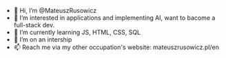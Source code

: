 - 👋 Hi, I’m @MateuszRusowicz
- 👀 I’m interested in applications and implementing AI, want to bacome a full-stack dev.
- 🌱 I’m currently learning JS, HTML, CSS, SQL
- 💞️ I’m on an intership
- 📫 Reach me via my other occupation's website: mateuszrusowicz.pl/en

<!---
MateuszRusowicz/MateuszRusowicz is a ✨ special ✨ repository because its `README.md` (this file) appears on your GitHub profile.
You can click the Preview link to take a look at your changes.
--->
